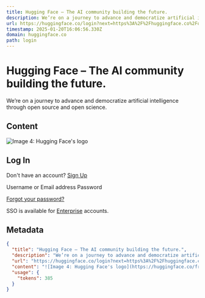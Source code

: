 ```yaml
---
title: Hugging Face – The AI community building the future.
description: We’re on a journey to advance and democratize artificial intelligence through open source and open science.
url: https://huggingface.co/login?next=https%3A%2F%2Fhuggingface.co%2Foauth%2Fauthorize%3Fclient_id%3D8f1a1d63-479b-46c8-84cb-521fe9f3222f%26scope%3Dopenid%2520profile%26response_type%3Dcode%26redirect_uri%3Dhttps%253A%252F%252Fhuggingface.co%252Fchat%252Flogin%252Fcallback%26state%3DeyJkYXRhIjp7ImV4cGlyYXRpb24iOjE3MTQ4MzgzMDc5MTAsInJlZGlyZWN0VXJsIjoiaHR0cHM6Ly9odWdnaW5nZmFjZS5jby9jaGF0L2xvZ2luL2NhbGxiYWNrIn0sInNpZ25hdHVyZSI6ImUwOTE3ZWZjMTUxZDVmNjMyNTFiYTQ1NTkxNzQxOGJlM2JjYTM1ZWYzMGUyZjRlYmNlNjI3MTE3YjY5OTkxOGYifQ%253D%253D
timestamp: 2025-01-20T16:06:56.330Z
domain: huggingface.co
path: login
---
```


# Hugging Face – The AI community building the future.


We’re on a journey to advance and democratize artificial intelligence through open source and open science.


## Content

![Image 4: Hugging Face's logo](https://huggingface.co/front/assets/huggingface_logo.svg)

Log In
------

Don't have an account? [Sign Up](https://huggingface.co/join?next=https%3A%2F%2Fhuggingface.co%2Foauth%2Fauthorize%3Fclient_id%3D8f1a1d63-479b-46c8-84cb-521fe9f3222f%26scope%3Dopenid%2520profile%26response_type%3Dcode%26redirect_uri%3Dhttps%253A%252F%252Fhuggingface.co%252Fchat%252Flogin%252Fcallback%26state%3DeyJkYXRhIjp7ImV4cGlyYXRpb24iOjE3MTQ4MzgzMDc5MTAsInJlZGlyZWN0VXJsIjoiaHR0cHM6Ly9odWdnaW5nZmFjZS5jby9jaGF0L2xvZ2luL2NhbGxiYWNrIn0sInNpZ25hdHVyZSI6ImUwOTE3ZWZjMTUxZDVmNjMyNTFiYTQ1NTkxNzQxOGJlM2JjYTM1ZWYzMGUyZjRlYmNlNjI3MTE3YjY5OTkxOGYifQ%253D%253D)

Username or Email address Password

[Forgot your password?](https://huggingface.co/password_reset)

SSO is available for [Enterprise](https://huggingface.co/enterprise) accounts.

## Metadata

```json
{
  "title": "Hugging Face – The AI community building the future.",
  "description": "We’re on a journey to advance and democratize artificial intelligence through open source and open science.",
  "url": "https://huggingface.co/login?next=https%3A%2F%2Fhuggingface.co%2Foauth%2Fauthorize%3Fclient_id%3D8f1a1d63-479b-46c8-84cb-521fe9f3222f%26scope%3Dopenid%2520profile%26response_type%3Dcode%26redirect_uri%3Dhttps%253A%252F%252Fhuggingface.co%252Fchat%252Flogin%252Fcallback%26state%3DeyJkYXRhIjp7ImV4cGlyYXRpb24iOjE3MTQ4MzgzMDc5MTAsInJlZGlyZWN0VXJsIjoiaHR0cHM6Ly9odWdnaW5nZmFjZS5jby9jaGF0L2xvZ2luL2NhbGxiYWNrIn0sInNpZ25hdHVyZSI6ImUwOTE3ZWZjMTUxZDVmNjMyNTFiYTQ1NTkxNzQxOGJlM2JjYTM1ZWYzMGUyZjRlYmNlNjI3MTE3YjY5OTkxOGYifQ%253D%253D",
  "content": "![Image 4: Hugging Face's logo](https://huggingface.co/front/assets/huggingface_logo.svg)\n\nLog In\n------\n\nDon't have an account? [Sign Up](https://huggingface.co/join?next=https%3A%2F%2Fhuggingface.co%2Foauth%2Fauthorize%3Fclient_id%3D8f1a1d63-479b-46c8-84cb-521fe9f3222f%26scope%3Dopenid%2520profile%26response_type%3Dcode%26redirect_uri%3Dhttps%253A%252F%252Fhuggingface.co%252Fchat%252Flogin%252Fcallback%26state%3DeyJkYXRhIjp7ImV4cGlyYXRpb24iOjE3MTQ4MzgzMDc5MTAsInJlZGlyZWN0VXJsIjoiaHR0cHM6Ly9odWdnaW5nZmFjZS5jby9jaGF0L2xvZ2luL2NhbGxiYWNrIn0sInNpZ25hdHVyZSI6ImUwOTE3ZWZjMTUxZDVmNjMyNTFiYTQ1NTkxNzQxOGJlM2JjYTM1ZWYzMGUyZjRlYmNlNjI3MTE3YjY5OTkxOGYifQ%253D%253D)\n\nUsername or Email address Password\n\n[Forgot your password?](https://huggingface.co/password_reset)\n\nSSO is available for [Enterprise](https://huggingface.co/enterprise) accounts.",
  "usage": {
    "tokens": 385
  }
}
```
